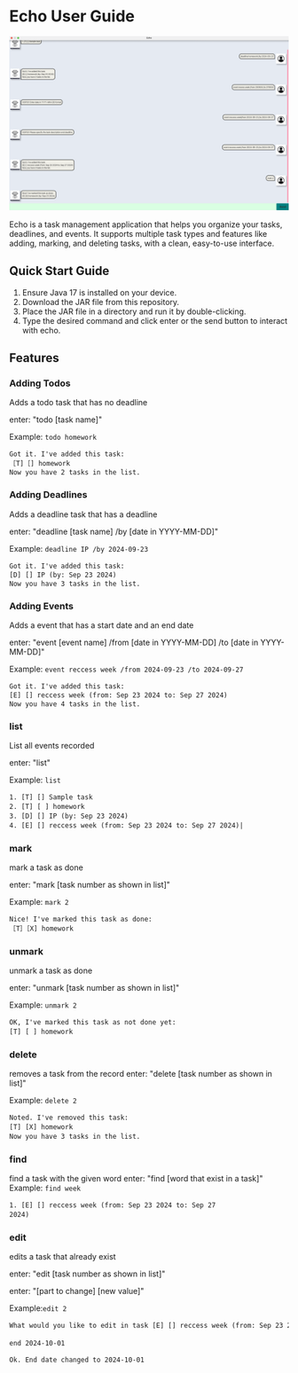 # Echo User Guide



![Ui.png](Ui.png)

Echo is a task management application that helps you organize your tasks, deadlines, and events. It supports multiple
task types and features like adding, marking, and deleting tasks, with a clean, easy-to-use interface.




## Quick Start Guide
1. Ensure Java 17 is installed on your device.
2. Download the JAR file from this repository.
3. Place the JAR file in a directory and run it by double-clicking.
4. Type the desired command and click enter or the send button to interact with echo.


## Features


### Adding Todos
Adds a todo task that has no deadline

enter: "todo [task name]"

Example: `todo homework`

```
Got it. I've added this task:
［T]［] homework
Now you have 2 tasks in the list.
```


### Adding Deadlines

Adds a deadline task that has a deadline

enter: "deadline [task name] /by [date in YYYY-MM-DD]"

Example: `deadline IP /by 2024-09-23`

```
Got it. I've added this task:
[D] [] IP (by: Sep 23 2024)
Now you have 3 tasks in the list.
```

### Adding Events

Adds a event that has a start date and an end date

enter: "event [event name] /from [date in YYYY-MM-DD] /to [date in YYYY-MM-DD]"

Example: `event reccess week /from 2024-09-23 /to 2024-09-27`

```
Got it. I've added this task:
[E] [] reccess week (from: Sep 23 2024 to: Sep 27 2024)
Now you have 4 tasks in the list.
```


### list

List all events recorded

enter: "list"

Example: `list`

```dtd
1. [T] [] Sample task
2. [T] [ ] homework
3. [D] [] IP (by: Sep 23 2024)
4. [E] [] reccess week (from: Sep 23 2024 to: Sep 27 2024)|
```

### mark

mark a task as done

enter: "mark [task number as shown in list]"

Example: `mark 2`

```dtd
Nice! I've marked this task as done:
［T］［X] homework
```

### unmark
unmark a task as done

enter: "unmark [task number as shown in list]"

Example: `unmark 2`

```dtd
OK, I've marked this task as not done yet:
[T] [ ] homework
```
### delete
removes a task from the record
enter: "delete [task number as shown in list]"

Example: `delete 2`

```dtd
Noted. I've removed this task:
[T] [X] homework
Now you have 3 tasks in the list.
```

### find 
find a task with the given word
enter: "find [word that exist in a task]"
Example: `find week`

```dtd
1. [E] [] reccess week (from: Sep 23 2024 to: Sep 27
2024)
```

### edit
edits a task that already exist

enter: "edit [task number as shown in list]"

enter: "[part to change] [new value]"

Example:`edit 2`

```dtd
What would you like to edit in task [E] [] reccess week (from: Sep 23 2024 to: Sep 27 2024)?
```

`end 2024-10-01`

```dtd
Ok. End date changed to 2024-10-01
```